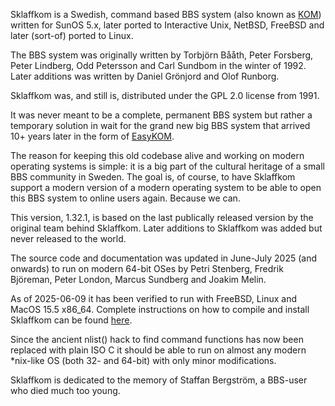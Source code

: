 Sklaffkom is a Swedish, command based BBS system (also known as [KOM](https://en.wikipedia.org/wiki/KOM_(bulletin_board_system))) written for SunOS 5.x, later ported to Interactive Unix, NetBSD, FreeBSD and later (sort-of) ported to Linux. 

The BBS system was originally written by Torbjörn Bååth, Peter Forsberg, Peter Lindberg, Odd Petersson and Carl Sundbom in the winter of 1992.  
Later additions was written by Daniel Grönjord and Olof Runborg. 

Sklaffkom was, and still is, distributed under the GPL 2.0 license from 1991. 

It was never meant to be a complete, permanent BBS system but rather a temporary solution in wait for the grand new big BBS system that arrived 10+ years later in the form of [EasyKOM](https://sv.wikipedia.org/wiki/EasyKOM). 

The reason for keeping this old codebase alive and working on modern operating systems is simple: it is a big part of the cultural heritage of a small BBS community in Sweden. The goal is, of course, to have Sklaffkom support a modern version of a modern operating system to be able to open this BBS system to online users again. Because we can. 

This version, 1.32.1, is based on the last publically released version by the original team behind Sklaffkom. Later additions to Sklaffkom was added but never released to the world.  

The source code and documentation was updated in June-July 2025 (and onwards) to run on modern 64-bit OSes by Petri Stenberg, Fredrik Björeman, Peter London, Marcus Sundberg and Joakim Melin. 

As of 2025-06-09 it has been verified to run with FreeBSD, Linux and MacOS 15.5 x86_64. Complete instructions on how to compile and install Sklaffkom can be found [here](https://github.com/joakimmelin/sklaffkom/wiki). 

Since the ancient nlist() hack to find command functions has now been replaced with plain ISO C it should be able to run on almost any modern *nix-like OS (both 32- and 64-bit) with only minor modifications.

Sklaffkom is dedicated to the memory of Staffan Bergström, a BBS-user who died much too young.   
